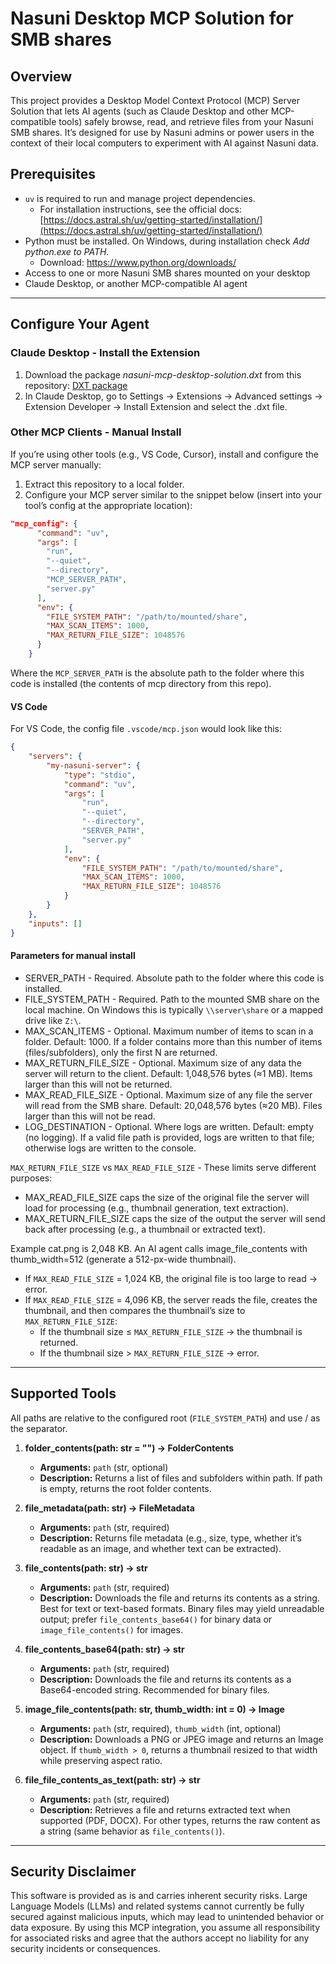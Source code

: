 # Nasuni Desktop MCP Solution for SMB shares

## Overview
This project provides a Desktop Model Context Protocol (MCP) Server Solution that lets AI agents (such as Claude Desktop and other MCP-compatible tools) safely browse, read, and retrieve files from your Nasuni SMB shares.
It’s designed for use by Nasuni admins or power users in the context of their local computers to experiment with AI against Nasuni data.

## Prerequisites

* `uv` is required to run and manage project dependencies.
	* For installation instructions, see the official docs: [https://docs.astral.sh/uv/getting-started/installation/](https://docs.astral.sh/uv/getting-started/installation/)
* Python must be installed. On Windows, during installation check *Add python.exe to PATH.*
	* Download: https://www.python.org/downloads/
* Access to one or more Nasuni SMB shares mounted on your desktop
* Claude Desktop, or another MCP-compatible AI agent

---

## Configure Your Agent

### Claude Desktop - Install the Extension

1. Download the package *nasuni-mcp-desktop-solution.dxt* from this repository: [DXT package](nasuni-mcp-desktop-solution.dxt)
2. In Claude Desktop, go to Settings → Extensions → Advanced settings → Extension Developer → Install Extension and select the .dxt file.

### Other MCP Clients - Manual Install
If you’re using other tools (e.g., VS Code, Cursor), install and configure the MCP server manually:

1. Extract this repository to a local folder.
2. Configure your MCP server similar to the snippet below (insert into your tool’s config at the appropriate location):
```json
"mcp_config": {
      "command": "uv",
      "args": [
        "run", 
        "--quiet",
        "--directory",
        "MCP_SERVER_PATH",
        "server.py"
      ],
      "env": {
        "FILE_SYSTEM_PATH": "/path/to/mounted/share",
        "MAX_SCAN_ITEMS": 1000,
        "MAX_RETURN_FILE_SIZE": 1048576
      }
    }
```

Where the `MCP_SERVER_PATH` is the absolute path to the folder where this code is installed (the contents of mcp directory from this repo).

#### VS Code

For VS Code, the config file `.vscode/mcp.json` would look like this:
```json
{
	"servers": {
		"my-nasuni-server": {
			"type": "stdio",
			"command": "uv",
			"args": [
				"run",
				"--quiet",
				"--directory",
				"SERVER_PATH",
				"server.py"
			],
			"env": {
				"FILE_SYSTEM_PATH": "/path/to/mounted/share",
				"MAX_SCAN_ITEMS": 1000,
				"MAX_RETURN_FILE_SIZE": 1048576
			}
		}
	},
	"inputs": []
}
```

#### Parameters for manual install

- SERVER_PATH - Required. Absolute path to the folder where this code is installed.
- FILE_SYSTEM_PATH - Required. Path to the mounted SMB share on the local machine. On Windows this is typically `\\server\share` or a mapped drive like `Z:\`.
- MAX_SCAN_ITEMS - Optional. Maximum number of items to scan in a folder. Default: 1000. If a folder contains more than this number of items (files/subfolders), only the first N are returned.
- MAX_RETURN_FILE_SIZE - Optional. Maximum size of any data the server will return to the client. Default: 1,048,576 bytes (≈1 MB). Items larger than this will not be returned.
- MAX_READ_FILE_SIZE - Optional. Maximum size of any file the server will read from the SMB share. Default: 20,048,576 bytes (≈20 MB). Files larger than this will not be read. 
- LOG_DESTINATION - Optional. Where logs are written. Default: empty (no logging). If a valid file path is provided, logs are written to that file; otherwise logs are written to the console.

`MAX_RETURN_FILE_SIZE` vs `MAX_READ_FILE_SIZE` - These limits serve different purposes:
* MAX_READ_FILE_SIZE caps the size of the original file the server will load for processing (e.g., thumbnail generation, text extraction).
* MAX_RETURN_FILE_SIZE caps the size of the output the server will send back after processing (e.g., a thumbnail or extracted text).

Example
cat.png is 2,048 KB. An AI agent calls image_file_contents with thumb_width=512 (generate a 512-px-wide thumbnail).
* If `MAX_READ_FILE_SIZE` = 1,024 KB, the original file is too large to read → error.
* If `MAX_READ_FILE_SIZE` = 4,096 KB, the server reads the file, creates the thumbnail, and then compares the thumbnail’s size to `MAX_RETURN_FILE_SIZE`:
	* If the thumbnail size ≤ `MAX_RETURN_FILE_SIZE` → the thumbnail is returned.
	* If the thumbnail size > `MAX_RETURN_FILE_SIZE` → error.

---

## Supported Tools

All paths are relative to the configured root (`FILE_SYSTEM_PATH`) and use / as the separator.

1. **folder_contents(path: str = "") -> FolderContents**
	- **Arguments:** `path` (str, optional)
	- **Description:** Returns a list of files and subfolders within path. If path is empty, returns the root folder contents.

2. **file_metadata(path: str) -> FileMetadata**
	- **Arguments:** `path` (str, required)
	- **Description:** Returns file metadata (e.g., size, type, whether it’s readable as an image, and whether text can be extracted).

3. **file_contents(path: str) -> str**
	- **Arguments:** `path` (str, required)
	- **Description:** Downloads the file and returns its contents as a string. Best for text or text-based formats. Binary files may yield unreadable output; prefer `file_contents_base64()` for binary data or `image_file_contents()` for images.

4. **file_contents_base64(path: str) -> str**
	- **Arguments:** `path` (str, required)
	- **Description:** Downloads the file and returns its contents as a Base64-encoded string. Recommended for binary files.

5. **image_file_contents(path: str, thumb_width: int = 0) -> Image**
	- **Arguments:** `path` (str, required), `thumb_width` (int, optional)
	- **Description:** Downloads a PNG or JPEG image and returns an Image object. If `thumb_width > 0`, returns a thumbnail resized to that width while preserving aspect ratio.

6. **file_file_contents_as_text(path: str) -> str**
	- **Arguments:** `path` (str, required)
	- **Description:** Retrieves a file and returns extracted text when supported (PDF, DOCX). For other types, returns the raw content as a string (same behavior as `file_contents()`).



---

## Security Disclaimer

This software is provided as is and carries inherent security risks. Large Language Models (LLMs) and related systems cannot currently be fully secured against malicious inputs, which may lead to unintended behavior or data exposure. By using this MCP integration, you assume all responsibility for associated risks and agree that the authors accept no liability for any security incidents or consequences.
